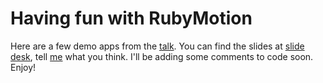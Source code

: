Having fun with RubyMotion
==========
Here are a few demo apps from the [talk](http://www.meetup.com/IsraelRubyUnderground/events/116715242/).
You can find the slides at [slide desk](https://speakerdeck.com/yasha0x80/having-fun-with-rubymotion), tell [me](mailto:hello@yaakov.io) what you think.
I'll be adding some comments to code soon.
Enjoy! 

